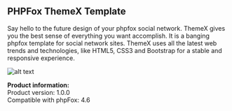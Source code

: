 <h2>PHPFox ThemeX Template</h2>

Say hello to the future design of your phpfox social network.
ThemeX gives you the best sense of everything you want accomplish. It is a banging phpfox template for social network sites. ThemeX uses all the latest web trends and technologies, like HTML5, CSS3 and Bootstrap for a stable and responsive experience.

![alt text](https://s3.amazonaws.com/phpfox-store/uploads/2018/09/24081946/1.42.png)

<strong>Product information:</strong>     
Product version: 1.0.0       
Compatible with phpFox: 4.6     
